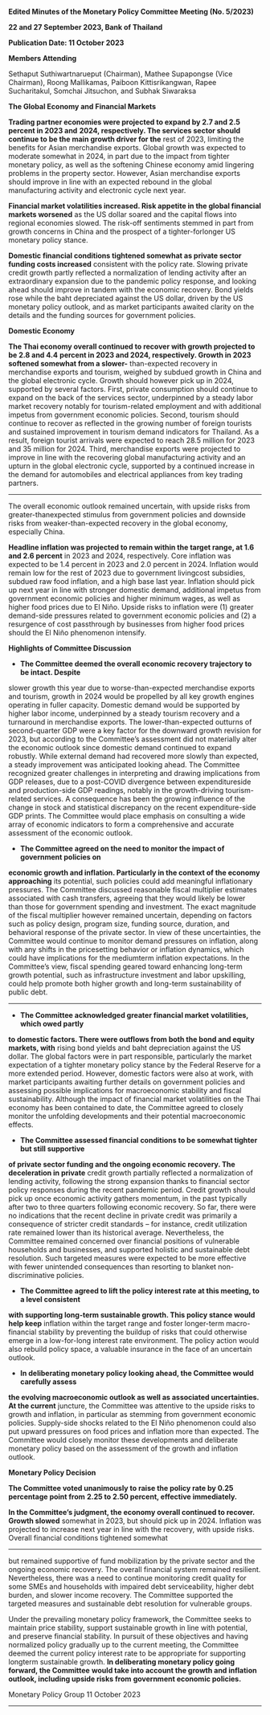 **Edited Minutes of the Monetary Policy Committee Meeting (No. 5/2023)**

**22 and 27 September 2023, Bank of Thailand**

**Publication Date: 11 October 2023**

**Members Attending**

Sethaput Suthiwartnarueput (Chairman), Mathee Supapongse (Vice Chairman), Roong Mallikamas,
Paiboon Kittisrikangwan, Rapee Sucharitakul, Somchai Jitsuchon, and Subhak Siwaraksa

**The Global Economy and Financial Markets**

**Trading partner economies were projected to expand by 2.7 and 2.5 percent in 2023 and**
**2024, respectively. The services sector should continue to be the main growth driver for the**
rest of 2023, limiting the benefits for Asian merchandise exports. Global growth was expected
to moderate somewhat in 2024, in part due to the impact from tighter monetary policy, as
well as the softening Chinese economy amid lingering problems in the property sector.
However, Asian merchandise exports should improve in line with an expected rebound in the
global manufacturing activity and electronic cycle next year.

**Financial market volatilities increased. Risk appetite in the global financial markets worsened**
as the US dollar soared and the capital flows into regional economies slowed. The risk-off
sentiments stemmed in part from growth concerns in China and the prospect of a tighter-forlonger US monetary policy stance.

**Domestic financial conditions tightened somewhat as private sector funding costs increased**
consistent with the policy rate. Slowing private credit growth partly reflected a normalization
of lending activity after an extraordinary expansion due to the pandemic policy response, and
looking ahead should improve in tandem with the economic recovery. Bond yields rose while
the baht depreciated against the US dollar, driven by the US monetary policy outlook, and as
market participants awaited clarity on the details and the funding sources for government
policies.


**Domestic Economy**


**The Thai economy overall continued to recover with growth projected to be 2.8 and 4.4**
**percent in 2023 and 2024, respectively. Growth in 2023 softened somewhat from a slower-**
than-expected recovery in merchandise exports and tourism, weighed by subdued growth in
China and the global electronic cycle. Growth should however pick up in 2024, supported by
several factors. First, private consumption should continue to expand on the back of the
services sector, underpinned by a steady labor market recovery notably for tourism-related
employment and with additional impetus from government economic policies. Second,
tourism should continue to recover as reflected in the growing number of foreign tourists and
sustained improvement in tourism demand indicators for Thailand. As a result, foreign tourist
arrivals were expected to reach 28.5 million for 2023 and 35 million for 2024. Third,
merchandise exports were projected to improve in line with the recovering global
manufacturing activity and an upturn in the global electronic cycle, supported by a continued
increase in the demand for automobiles and electrical appliances from key trading partners.


-----

The overall economic outlook remained uncertain, with upside risks from greater-thanexpected stimulus from government policies and downside risks from weaker-than-expected
recovery in the global economy, especially China.

**Headline inflation was projected to remain within the target range, at 1.6 and 2.6 percent**
in 2023 and 2024, respectively. Core inflation was expected to be 1.4 percent in 2023 and 2.0
percent in 2024. Inflation would remain low for the rest of 2023 due to government livingcost subsidies, subdued raw food inflation, and a high base last year. Inflation should pick up
next year in line with stronger domestic demand, additional impetus from government
economic policies and higher minimum wages, as well as higher food prices due to El Niño.
Upside risks to inflation were (1) greater demand-side pressures related to government
economic policies and (2) a resurgence of cost passthrough by businesses from higher food
prices should the El Niño phenomenon intensify.


**Highlights of Committee Discussion**



- **The Committee deemed the overall economic recovery trajectory to be intact. Despite**

slower growth this year due to worse-than-expected merchandise exports and tourism,
growth in 2024 would be propelled by all key growth engines operating in fuller capacity.
Domestic demand would be supported by higher labor income, underpinned by a steady
tourism recovery and a turnaround in merchandise exports. The lower-than-expected
outturns of second-quarter GDP were a key factor for the downward growth revision for
2023, but according to the Committee’s assessment did not materially alter the economic
outlook since domestic demand continued to expand robustly. While external demand
had recovered more slowly than expected, a steady improvement was anticipated looking
ahead. The Committee recognized greater challenges in interpreting and drawing
implications from GDP releases, due to a post-COVID divergence between expenditureside and production-side GDP readings, notably in the growth-driving tourism-related
services. A consequence has been the growing influence of the change in stock and
statistical discrepancy on the recent expenditure-side GDP prints. The Committee would
place emphasis on consulting a wide array of economic indicators to form a
comprehensive and accurate assessment of the economic outlook.

- **The Committee agreed on the need to monitor the impact of government policies on**

**economic growth and inflation. Particularly in the context of the economy approaching**
its potential, such policies could add meaningful inflationary pressures. The Committee
discussed reasonable fiscal multiplier estimates associated with cash transfers, agreeing
that they would likely be lower than those for government spending and investment. The
exact magnitude of the fiscal multiplier however remained uncertain, depending on
factors such as policy design, program size, funding source, duration, and behavioral
response of the private sector. In view of these uncertainties, the Committee would
continue to monitor demand pressures on inflation, along with any shifts in the pricesetting behavior or inflation dynamics, which could have implications for the mediumterm inflation expectations. In the Committee’s view, fiscal spending geared toward
enhancing long-term growth potential, such as infrastructure investment and labor
upskilling, could help promote both higher growth and long-term sustainability of public
debt.


-----

- **The Committee acknowledged greater financial market** **volatilities, which owed partly**

**to domestic factors. There were outflows from both the bond and equity markets, with**
rising bond yields and baht depreciation against the US dollar. The global factors were in
part responsible, particularly the market expectation of a tighter monetary policy stance
by the Federal Reserve for a more extended period. However, domestic factors were also
at work, with market participants awaiting further details on government policies and
assessing possible implications for macroeconomic stability and fiscal sustainability.
Although the impact of financial market volatilities on the Thai economy has been
contained to date, the Committee agreed to closely monitor the unfolding developments
and their potential macroeconomic effects.

- **The Committee assessed financial conditions to be somewhat tighter but still supportive**

**of private sector funding and the ongoing economic recovery. The deceleration in private**
credit growth partially reflected a normalization of lending activity, following the strong
expansion thanks to financial sector policy responses during the recent pandemic period.
Credit growth should pick up once economic activity gathers momentum, in the past
typically after two to three quarters following economic recovery. So far, there were no
indications that the recent decline in private credit was primarily a consequence of stricter
credit standards – for instance, credit utilization rate remained lower than its historical
average. Nevertheless, the Committee remained concerned over financial positions of
vulnerable households and businesses, and supported holistic and sustainable debt
resolution. Such targeted measures were expected to be more effective with fewer
unintended consequences than resorting to blanket non-discriminative policies.

- **The Committee agreed to lift the policy interest rate at this meeting, to a level consistent**

**with supporting long-term sustainable growth. This policy stance would help keep**
inflation within the target range and foster longer-term macro-financial stability by
preventing the buildup of risks that could otherwise emerge in a low-for-long interest rate
environment. The policy action would also rebuild policy space, a valuable insurance in
the face of an uncertain outlook.

- **In deliberating monetary policy looking ahead, the Committee would carefully assess**

**the evolving macroeconomic outlook as well as associated uncertainties. At the current**
juncture, the Committee was attentive to the upside risks to growth and inflation, in
particular as stemming from government economic policies. Supply-side shocks related to
the El Niño phenomenon could also put upward pressures on food prices and inflation
more than expected. The Committee would closely monitor these developments and
deliberate monetary policy based on the assessment of the growth and inflation outlook.

**Monetary Policy Decision**

**The Committee voted unanimously to raise the policy rate by 0.25 percentage point from**
**2.25 to 2.50 percent, effective immediately.**

**In the Committee’s judgment, the economy overall continued to recover. Growth slowed**
somewhat in 2023, but should pick up in 2024. Inflation was projected to increase next year
in line with the recovery, with upside risks. Overall financial conditions tightened somewhat


-----

but remained supportive of fund mobilization by the private sector and the ongoing economic
recovery. The overall financial system remained resilient. Nevertheless, there was a need to
continue monitoring credit quality for some SMEs and households with impaired debt
serviceability, higher debt burden, and slower income recovery. The Committee supported
the targeted measures and sustainable debt resolution for vulnerable groups.

Under the prevailing monetary policy framework, the Committee seeks to maintain price
stability, support sustainable growth in line with potential, and preserve financial stability. In
pursuit of these objectives and having normalized policy gradually up to the current meeting,
the Committee deemed the current policy interest rate to be appropriate for supporting longterm sustainable growth. **In deliberating monetary policy going forward, the Committee**
**would take into account the growth and inflation outlook, including upside risks from**
**government economic policies.**

Monetary Policy Group
11 October 2023


-----

